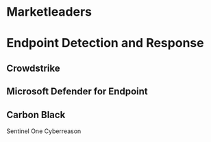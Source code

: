 # Marketleaders

# Endpoint Detection and Response

##  Crowdstrike
##  Microsoft Defender for Endpoint
##  Carbon Black
  Sentinel One
  Cyberreason
